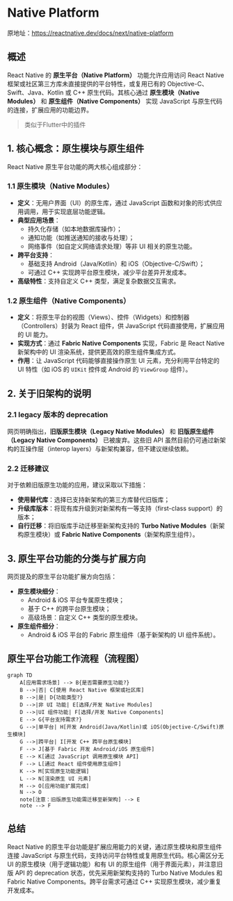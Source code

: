 # Native Platform

原地址：<https://reactnative.dev/docs/next/native-platform>

## 概述

React Native 的 **原生平台（Native Platform）** 功能允许应用访问 React Native 框架或社区第三方库未直接提供的平台特性，或复用已有的 Objective-C、Swift、Java、Kotlin 或 C++ 原生代码。其核心通过 **原生模块（Native Modules）** 和 **原生组件（Native Components）** 实现 JavaScript 与原生代码的连接，扩展应用的功能边界。
>类似于Flutter中的插件

## 1. 核心概念：原生模块与原生组件

React Native 原生平台功能的两大核心组成部分：

### 1.1 原生模块（Native Modules）

- **定义**：无用户界面（UI）的原生库，通过 JavaScript 函数和对象的形式供应用调用，用于实现底层功能逻辑。  
- **典型应用场景**：
  - 持久化存储（如本地数据库操作）；
  - 通知功能（如推送通知的接收与处理）；
  - 网络事件（如自定义网络请求处理）等非 UI 相关的原生功能。  
- **跨平台支持**：
  - 基础支持 Android（Java/Kotlin）和 iOS（Objective-C/Swift）；
  - 可通过 C++ 实现跨平台原生模块，减少平台差异开发成本。  
- **高级特性**：支持自定义 C++ 类型，满足复杂数据交互需求。

### 1.2 原生组件（Native Components）

- **定义**：将原生平台的视图（Views）、控件（Widgets）和控制器（Controllers）封装为 React 组件，供 JavaScript 代码直接使用，扩展应用的 UI 能力。  
- **实现方式**：通过 **Fabric Native Components** 实现，Fabric 是 React Native 新架构中的 UI 渲染系统，提供更高效的原生组件集成方式。  
- **作用**：让 JavaScript 代码能够直接操作原生 UI 元素，充分利用平台特定的 UI 特性（如 iOS 的 `UIKit` 控件或 Android 的 `ViewGroup` 组件）。

## 2. 关于旧架构的说明

### 2.1  legacy 版本的 deprecation

网页明确指出，**旧版原生模块（Legacy Native Modules）** 和 **旧版原生组件（Legacy Native Components）** 已被废弃。这些旧 API 虽然目前仍可通过新架构的互操作层（interop layers）与新架构兼容，但不建议继续依赖。

### 2.2 迁移建议

对于依赖旧版原生功能的应用，建议采取以下措施：

- **使用替代库**：选择已支持新架构的第三方库替代旧版库；
- **升级库版本**：将现有库升级到对新架构有一等支持（first-class support）的版本；
- **自行迁移**：将旧版库手动迁移至新架构支持的 **Turbo Native Modules**（新架构原生模块）或 **Fabric Native Components**（新架构原生组件）。

## 3. 原生平台功能的分类与扩展方向

网页提及的原生平台功能扩展方向包括：

- **原生模块细分**：
  - Android & iOS 平台专属原生模块；
  - 基于 C++ 的跨平台原生模块；
  - 高级场景：自定义 C++ 类型的原生模块。
- **原生组件细分**：
  - Android & iOS 平台的 Fabric 原生组件（基于新架构的 UI 组件系统）。

## 原生平台功能工作流程（流程图）

```mermaid
graph TD
    A[应用需求场景] --> B{是否需要原生功能?}
    B -->|否| C[使用 React Native 框架或社区库]
    B -->|是| D{功能类型?}
    D -->|非 UI 功能| E[选择/开发 Native Modules]
    D -->|UI 组件功能| F[选择/开发 Native Components]
    E --> G{平台支持需求?}
    G -->|单平台| H[开发 Android(Java/Kotlin)或 iOS(Objective-C/Swift)原生模块]
    G -->|跨平台| I[开发 C++ 跨平台原生模块]
    F --> J[基于 Fabric 开发 Android/iOS 原生组件]
    E --> K[通过 JavaScript 调用原生模块 API]
    F --> L[通过 React 组件使用原生组件]
    K --> M[实现原生功能逻辑]
    L --> N[渲染原生 UI 元素]
    M --> O[应用功能扩展完成]
    N --> O
    note[注意：旧版原生功能需迁移至新架构] --> E
    note --> F
```

## 总结

React Native 的原生平台功能是扩展应用能力的关键，通过原生模块和原生组件连接 JavaScript 与原生代码，支持访问平台特性或复用原生代码。核心需区分无 UI 的原生模块（用于逻辑功能）和有 UI 的原生组件（用于界面元素），并注意旧版 API 的 deprecation 状态，优先采用新架构支持的 Turbo Native Modules 和 Fabric Native Components。跨平台需求可通过 C++ 实现原生模块，减少重复开发成本。
